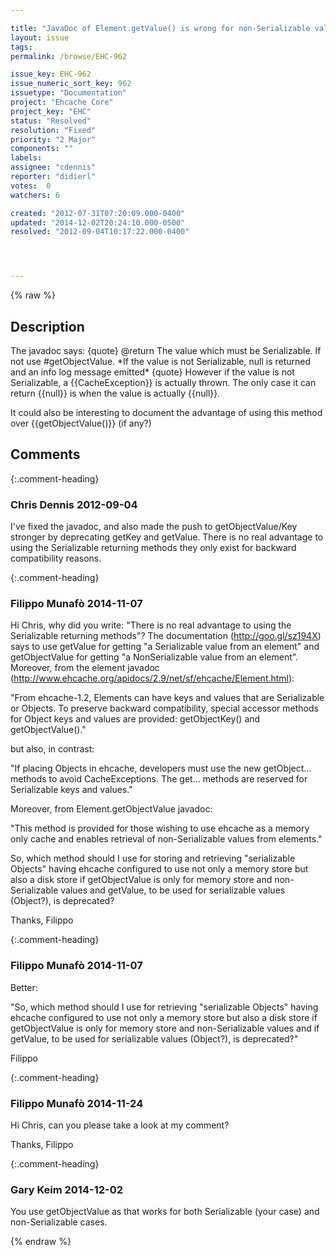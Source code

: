 ```yaml
---

title: "JavaDoc of Element.getValue() is wrong for non-Serializable values"
layout: issue
tags: 
permalink: /browse/EHC-962

issue_key: EHC-962
issue_numeric_sort_key: 962
issuetype: "Documentation"
project: "Ehcache Core"
project_key: "EHC"
status: "Resolved"
resolution: "Fixed"
priority: "2 Major"
components: ""
labels: 
assignee: "cdennis"
reporter: "didierl"
votes:  0
watchers: 6

created: "2012-07-31T07:20:09.000-0400"
updated: "2014-12-02T20:24:10.000-0500"
resolved: "2012-09-04T10:17:22.000-0400"




---
```


{% raw %}

## Description

<div markdown="1" class="description">

The javadoc says:
\{quote\}
@return The value which must be Serializable. If not use #getObjectValue. \*If the value is not Serializable, null is returned and an info log message emitted\*
\{quote\}
However if the value is not Serializable, a \{\{CacheException\}\} is actually thrown. The only case it can return \{\{null\}\} is when the value is actually \{\{null\}\}.

It could also be interesting to document the advantage of using this method over \{\{getObjectValue()\}\} (if any?)

</div>

## Comments


{:.comment-heading}
### **Chris Dennis** <span class="date">2012-09-04</span>

<div markdown="1" class="comment">

I've fixed the javadoc, and also made the push to getObjectValue/Key stronger by deprecating getKey and getValue.  There is no real advantage to using the Serializable returning methods they only exist for backward compatibility reasons. 

</div>


{:.comment-heading}
### **Filippo Munafò** <span class="date">2014-11-07</span>

<div markdown="1" class="comment">

Hi Chris,
why did you write: "There is no real advantage to using the Serializable returning methods"?
The documentation (http://goo.gl/sz194X) says to use getValue for getting "a Serializable value from an element" and getObjectValue for getting "a NonSerializable value from an element".
Moreover, from the element javadoc (http://www.ehcache.org/apidocs/2.9/net/sf/ehcache/Element.html):

"From ehcache-1.2, Elements can have keys and values that are Serializable or Objects. To preserve backward compatibility, special accessor methods for Object keys and values are provided: getObjectKey() and getObjectValue()."

but also, in contrast:

"If placing Objects in ehcache, developers must use the new getObject... methods to avoid CacheExceptions. The get... methods are reserved for Serializable keys and values."

Moreover, from Element.getObjectValue javadoc:

"This method is provided for those wishing to use ehcache as a memory only cache and enables retrieval of non-Serializable values from elements."

So, which method should I use for storing and retrieving "serializable Objects" having ehcache configured to use not only a memory store but also a disk store if getObjectValue is only for memory store and non-Serializable values and getValue, to be used for serializable values (Object?), is deprecated?

Thanks,
Filippo



</div>


{:.comment-heading}
### **Filippo Munafò** <span class="date">2014-11-07</span>

<div markdown="1" class="comment">

Better:

"So, which method should I use for retrieving "serializable Objects" having ehcache configured to use not only a memory store but also a disk store if getObjectValue is only for memory store and non-Serializable values and if getValue, to be used for serializable values (Object?), is deprecated?"

Filippo

</div>


{:.comment-heading}
### **Filippo Munafò** <span class="date">2014-11-24</span>

<div markdown="1" class="comment">

Hi Chris,
can you please take a look at my comment?

Thanks,
Filippo

</div>


{:.comment-heading}
### **Gary Keim** <span class="date">2014-12-02</span>

<div markdown="1" class="comment">

You use getObjectValue as that works for both Serializable (your case) and non-Serializable cases.


</div>



{% endraw %}

